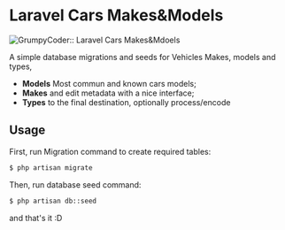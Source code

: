 # Laravel Cars Makes&Models
<img src="https://i.imgur.com/RdmnRRv.jpg" alt="GrumpyCoder:: Laravel Cars Makes&Mdoels">


A simple database migrations and seeds for Vehicles Makes, models and types,

- **Models** Most commun and known cars models;
- **Makes** and edit metadata with a nice interface;
- **Types** to the final destination, optionally process/encode


## Usage

First, run Migration command to create required tables:

``` bash
$ php artisan migrate
```
Then, run database seed command:

``` bash
$ php artisan db::seed
```

and that's it :D
